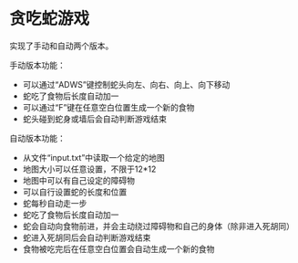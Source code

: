 # 贪吃蛇游戏

实现了手动和自动两个版本。

手动版本功能：
* 可以通过“ADWS”键控制蛇头向左、向右、向上、向下移动
* 蛇吃了食物后长度自动加一
* 可以通过“F”键在任意空白位置生成一个新的食物
* 蛇头碰到蛇身或墙后会自动判断游戏结束


自动版本功能：
* 从文件“input.txt”中读取一个给定的地图
* 地图大小可以任意设置，不限于12*12
* 地图中可以有自己设定的障碍物
* 可以自行设置蛇的长度和位置
* 蛇每秒自动走一步
* 蛇吃了食物后长度自动加一
* 蛇会自动向食物前进，并会主动绕过障碍物和自己的身体（除非进入死胡同）
* 蛇进入死胡同后会自动判断游戏结束
* 食物被吃完后在任意空白位置会自动生成一个新的食物
